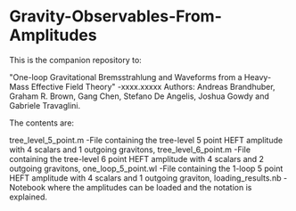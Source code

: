 # Gravity-Observables-From-Amplitudes

This is the companion repository to:

"One-loop Gravitational Bremsstrahlung and Waveforms from a Heavy-Mass Effective Field Theory"
-xxxx.xxxxx
Authors:
Andreas Brandhuber, Graham R. Brown, Gang Chen, Stefano De Angelis, Joshua Gowdy and Gabriele Travaglini.

The contents are: 

tree_level_5_point.m    -File containing the tree-level 5 point HEFT amplitude with 4 scalars and 1 outgoing gravitons,
tree_level_6_point.m    -File containing the tree-level 6 point HEFT amplitude with 4 scalars and 2 outgoing gravitons,
one_loop_5_point.wl     -File containing the 1-loop 5 point HEFT amplitude with 4 scalars and 1 outgoing graviton,
loading_results.nb	-Notebook where the amplitudes can be loaded and the notation is explained.





